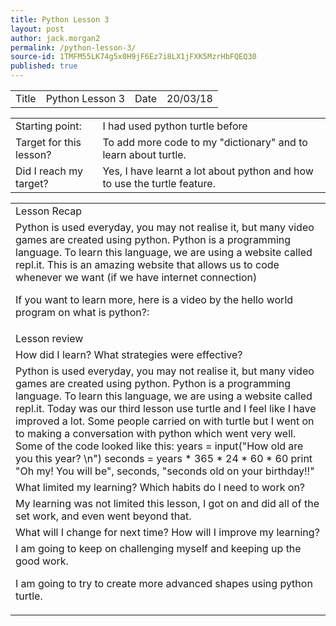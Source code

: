 ```yaml
---
title: Python Lesson 3
layout: post
author: jack.morgan2
permalink: /python-lesson-3/
source-id: 1TMFM55LK74g5x0H9jF6Ez7i8LX1jFXK5MzrHbFQEQ30
published: true
---
```

<table>
  <tr>
    <td>Title</td>
    <td>Python Lesson 3</td>
    <td>Date</td>
    <td>20/03/18</td>
  </tr>
</table>


<table>
  <tr>
    <td>Starting point:</td>
    <td>I had used python turtle before</td>
  </tr>
  <tr>
    <td>Target for this lesson?</td>
    <td>To add more code to my "dictionary" and to learn about turtle.</td>
  </tr>
  <tr>
    <td>Did I reach my target? 
</td>
    <td>Yes, I have learnt a lot about python and how to use the turtle feature.</td>
  </tr>
</table>


<table>
  <tr>
    <td>Lesson Recap</td>
  </tr>
  <tr>
    <td>Python is used everyday, you may not realise it, but many video games are created using python. Python is a programming language. To learn this language, we are using a website called repl.it. This is an amazing website that allows us to code whenever we want (if we have internet connection)

If you want to learn more, here is a video by the hello world program on what is python?:
</td>
  </tr>
  <tr>
    <td>Lesson review</td>
  </tr>
  <tr>
    <td>How did I learn? What strategies were effective? </td>
  </tr>
  <tr>
    <td>Python is used everyday, you may not realise it, but many video games are created using python. Python is a programming language. To learn this language, we are using a website called repl.it. Today was our third lesson use turtle and I feel like I have improved a lot. Some people carried on with turtle but I went on to making a conversation with python which went very well. Some of the code looked like this: years = input("How old are you this year? \n") seconds = years * 365 * 24 * 60 * 60 print "Oh my! You will be", seconds, "seconds old on your birthday!!" 



</td>
  </tr>
  <tr>
    <td>What limited my learning? Which habits do I need to work on? </td>
  </tr>
  <tr>
    <td>My learning was not limited this lesson, I got on and did all of the set work, and even went beyond that.</td>
  </tr>
  <tr>
    <td>What will I change for next time? How will I improve my learning?</td>
  </tr>
  <tr>
    <td>I am going to keep on challenging myself and keeping up the good work. 

I am going to try to create more advanced shapes using python turtle.</td>
  </tr>
</table>


